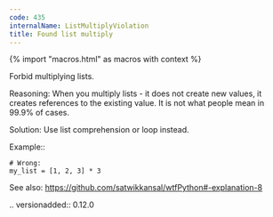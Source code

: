 ```yaml
---
code: 435
internalName: ListMultiplyViolation
title: Found list multiply
---
```


{% import "macros.html" as macros with context %}


Forbid multiplying lists.

Reasoning:
    When you multiply lists - it does not create new values,
    it creates references to the existing value.
    It is not what people mean in 99.9% of cases.

Solution:
    Use list comprehension or loop instead.

Example::

    # Wrong:
    my_list = [1, 2, 3] * 3

See also:
    https://github.com/satwikkansal/wtfPython#-explanation-8

.. versionadded:: 0.12.0